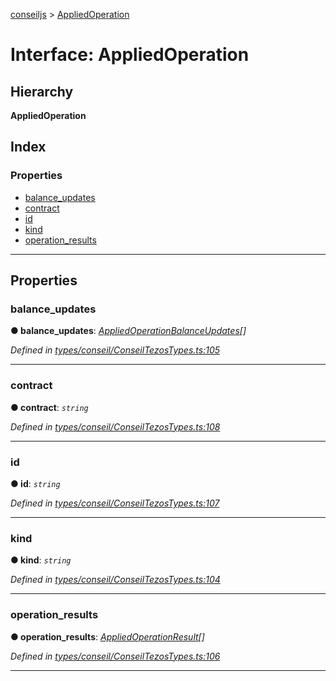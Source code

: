 [conseiljs](../README.md) > [AppliedOperation](../interfaces/appliedoperation.md)

# Interface: AppliedOperation

## Hierarchy

**AppliedOperation**

## Index

### Properties

* [balance_updates](appliedoperation.md#balance_updates)
* [contract](appliedoperation.md#contract)
* [id](appliedoperation.md#id)
* [kind](appliedoperation.md#kind)
* [operation_results](appliedoperation.md#operation_results)

---

## Properties

<a id="balance_updates"></a>

###  balance_updates

**● balance_updates**: *[AppliedOperationBalanceUpdates](appliedoperationbalanceupdates.md)[]*

*Defined in [types/conseil/ConseilTezosTypes.ts:105](https://github.com/Cryptonomic/ConseilJS/blob/2dbb08e/src/types/conseil/ConseilTezosTypes.ts#L105)*

___
<a id="contract"></a>

###  contract

**● contract**: *`string`*

*Defined in [types/conseil/ConseilTezosTypes.ts:108](https://github.com/Cryptonomic/ConseilJS/blob/2dbb08e/src/types/conseil/ConseilTezosTypes.ts#L108)*

___
<a id="id"></a>

###  id

**● id**: *`string`*

*Defined in [types/conseil/ConseilTezosTypes.ts:107](https://github.com/Cryptonomic/ConseilJS/blob/2dbb08e/src/types/conseil/ConseilTezosTypes.ts#L107)*

___
<a id="kind"></a>

###  kind

**● kind**: *`string`*

*Defined in [types/conseil/ConseilTezosTypes.ts:104](https://github.com/Cryptonomic/ConseilJS/blob/2dbb08e/src/types/conseil/ConseilTezosTypes.ts#L104)*

___
<a id="operation_results"></a>

###  operation_results

**● operation_results**: *[AppliedOperationResult](appliedoperationresult.md)[]*

*Defined in [types/conseil/ConseilTezosTypes.ts:106](https://github.com/Cryptonomic/ConseilJS/blob/2dbb08e/src/types/conseil/ConseilTezosTypes.ts#L106)*

___

